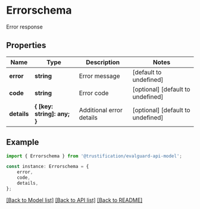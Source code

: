 # Errorschema

Error response

## Properties

Name | Type | Description | Notes
------------ | ------------- | ------------- | -------------
**error** | **string** | Error message | [default to undefined]
**code** | **string** | Error code | [optional] [default to undefined]
**details** | **{ [key: string]: any; }** | Additional error details | [optional] [default to undefined]

## Example

```typescript
import { Errorschema } from '@trustification/evalguard-api-model';

const instance: Errorschema = {
    error,
    code,
    details,
};
```

[[Back to Model list]](../README.md#documentation-for-models) [[Back to API list]](../README.md#documentation-for-api-endpoints) [[Back to README]](../README.md)
